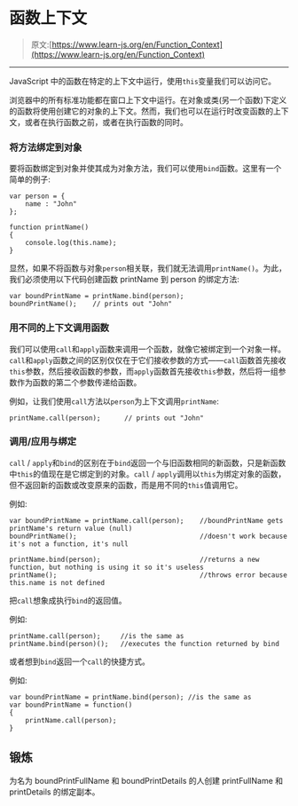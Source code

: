 # 函数上下文

> 原文:[https://www.learn-js.org/en/Function_Context](https://www.learn-js.org/en/Function_Context)

* * *

JavaScript 中的函数在特定的上下文中运行，使用`this`变量我们可以访问它。

浏览器中的所有标准功能都在窗口上下文中运行。在对象或类(另一个函数)下定义的函数将使用创建它的对象的上下文。然而，我们也可以在运行时改变函数的上下文，或者在执行函数之前，或者在执行函数的同时。

### 将方法绑定到对象

要将函数绑定到对象并使其成为对象方法，我们可以使用`bind`函数。这里有一个简单的例子:

```
var person = {
    name : "John"
};

function printName()
{
    console.log(this.name);
} 
```

显然，如果不将函数与对象`person`相关联，我们就无法调用`printName()`。为此，我们必须使用以下代码创建函数 printName 到 person 的绑定方法:

```
var boundPrintName = printName.bind(person);
boundPrintName();    // prints out "John" 
```

### 用不同的上下文调用函数

我们可以使用`call`和`apply`函数来调用一个函数，就像它被绑定到一个对象一样。`call`和`apply`函数之间的区别仅仅在于它们接收参数的方式——`call`函数首先接收`this`参数，然后接收函数的参数，而`apply`函数首先接收`this`参数，然后将一组参数作为函数的第二个参数传递给函数。

例如，让我们使用`call`方法以`person`为上下文调用`printName`:

```
printName.call(person);      // prints out "John" 
```

### 调用/应用与绑定

`call` / `apply`和`bind`的区别在于`bind`返回一个与旧函数相同的新函数，只是新函数中`this`的值现在是它绑定到的对象。`call` / `apply`调用以`this`为绑定对象的函数，但不返回新的函数或改变原来的函数，而是用不同的`this`值调用它。

例如:

```
var boundPrintName = printName.call(person);    //boundPrintName gets printName's return value (null)
boundPrintName();                               //doesn't work because it's not a function, it's null

printName.bind(person);                         //returns a new function, but nothing is using it so it's useless
printName();                                    //throws error because this.name is not defined 
```

把`call`想象成执行`bind`的返回值。

例如:

```
printName.call(person);     //is the same as
printName.bind(person)();   //executes the function returned by bind 
```

或者想到`bind`返回一个`call`的快捷方式。

例如:

```
var boundPrintName = printName.bind(person); //is the same as
var boundPrintName = function()
{
    printName.call(person);
} 
```

## 锻炼

为名为 boundPrintFullName 和 boundPrintDetails 的人创建 printFullName 和 printDetails 的绑定副本。